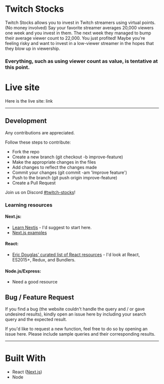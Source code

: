 # Twitch Stocks
Twitch Stocks allows you to invest in Twitch streamers using virtual points. (No money involved)
Say your favorite streamer averages 20,000 viewers one week and you invest in them.
The next week they managed to bump their average viewer count to 22,000. You just profited!
Maybe you're feeling risky and want to invest in a low-viewer streamer in the hopes that they blow up in viewership.
### Everything, such as using viewer count as value, is tentative at this point.

# Live site
Here is the live site: link

---

## Development

Any contributions are appreciated.

Follow these steps to contribute:

* Fork the repo
* Create a new branch (git checkout -b improve-feature)
* Make the appropriate changes in the files
* Add changes to reflect the changes made
* Commit your changes (git commit -am 'Improve feature')
* Push to the branch (git push origin improve-feature)
* Create a Pull Request

Join us on Discord [#twitch-stocks](https://discord.gg/TWtSNdQ "#twitch-stocks")!

### Learning resources

#### Next.js: 
* [Learn Nextjs](https://learnnextjs.com/ "Learn Nextjs") - I'd suggest to start here.
* [Next.js examples](https://github.com/zeit/next.js/tree/v3-beta/examples "Next.js examples")

#### React:
* [Eric Douglas' curated list of React resources](https://github.com/ericdouglas/react-learning) - I'd look at React, ES2015+, Redux, and Bundlers.

#### Node.js/Express:
* Need a good resource

## Bug / Feature Request

If you find a bug (the website couldn't handle the query and / or gave undesired results), kindly open an issue here by including your search query and the expected result.

If you'd like to request a new function, feel free to do so by opening an issue here. Please include sample queries and their corresponding results.

---

# Built With
* React ([Next.js](https://github.com/zeit/next.js "Next.js"))
* Node
